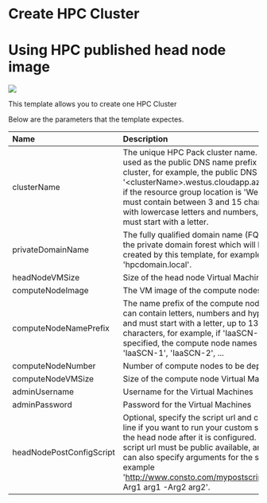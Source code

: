 # Create HPC Cluster

# Using HPC published head node image
<a href="https://portal.azure.com/#create/Microsoft.Template/uri/https%3A%2F%2Fraw.githubusercontent.com%2Fsunbinzhu%2Fazure-quickstart-templates%2Fmaster%2Fcreate-hpc-cluster%2Fazuredeploy.json" target="_blank">
    <img src="http://azuredeploy.net/deploybutton.png"/>
</a>

This template allows you to create one HPC Cluster

Below are the parameters that the template expectes.

| Name   | Description    |
|:--- |:---|
| clusterName | The unique HPC Pack cluster name. It is also used as the public DNS name prefix for the cluster, for example, the public DNS name is '&lt;clusterName&gt;.westus.cloudapp.azure.com' if the resource group location is 'West US'. It must contain between 3 and 15 characters with lowercase letters and numbers, and must start with a letter. |
| privateDomainName | The fully qualified domain name (FQDN) for the private domain forest which will be created by this template, for example 'hpcdomain.local'. |
| headNodeVMSize | Size of the head node Virtual Machine |
| computeNodeImage | The VM image of the compute nodes |
| computeNodeNamePrefix | The name prefix of the compute nodes. It can contain letters, numbers and hyphens, and must start with a letter, up to 13 characters, for example, if 'IaaSCN-' is specified, the compute node names will be 'IaaSCN-1', 'IaaSCN-2', ... |
| computeNodeNumber | Number of compute nodes to be deployed |
| computeNodeVMSize | Size of the compute node Virtual Machine |
| adminUsername  | Username for the Virtual Machines  |
| adminPassword  | Password for the Virtual Machines  |
| headNodePostConfigScript  | Optional, specify the script url and command line if you want to run your custom script on the head node after it is configured. The script url must be public available, and you can also specify arguments for the script, for example 'http://www.consto.com/mypostscript.ps1 -Arg1 arg1 -Arg2 arg2'. |